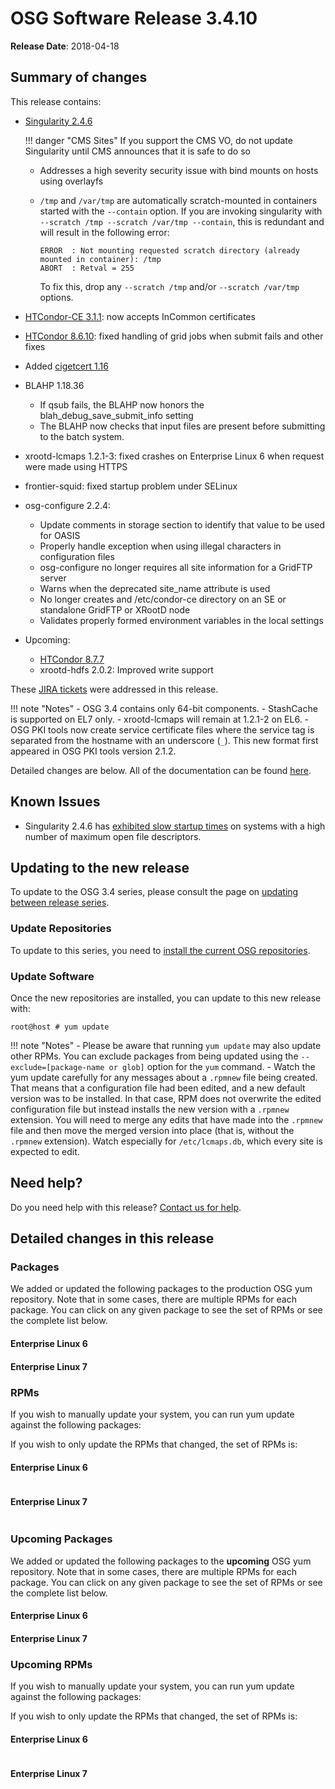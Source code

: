 OSG Software Release 3.4.10
===========================

**Release Date**: 2018-04-18

Summary of changes
------------------

This release contains:

-   [Singularity 2.4.6](https://github.com/singularityware/singularity/releases)

    !!! danger "CMS Sites"
        If you support the CMS VO, do not update Singularity until CMS announces that it is safe to do so

    -   Addresses a high severity security issue with bind mounts on hosts using overlayfs
    -   `/tmp` and `/var/tmp` are automatically scratch-mounted in containers started with the `--contain` option.
        If you are invoking singularity with `--scratch /tmp --scratch /var/tmp --contain`,
        this is redundant and will result in the following error:

            ERROR  : Not mounting requested scratch directory (already mounted in container): /tmp
            ABORT  : Retval = 255

        To fix this, drop any `--scratch /tmp` and/or `--scratch /var/tmp` options.

-   [HTCondor-CE 3.1.1](https://github.com/opensciencegrid/htcondor-ce/releases): now accepts InCommon certificates
-   [HTCondor 8.6.10](https://lists.cs.wisc.edu/archive/htcondor-world/2018/msg00004.shtml): fixed handling of grid jobs when submit fails and other fixes
-   Added [cigetcert 1.16](https://cdcvs.fnal.gov/redmine/projects/fermitools/wiki/Cigetcert)
-   BLAHP 1.18.36
    -   If qsub fails, the BLAHP now honors the blah_debug_save_submit_info setting
    -   The BLAHP now checks that input files are present before submitting to the batch system.
-   xrootd-lcmaps 1.2.1-3: fixed crashes on Enterprise Linux 6 when request were made using HTTPS
-   frontier-squid: fixed startup problem under SELinux
-   osg-configure 2.2.4:
    -   Update comments in storage section to identify that value to be used for OASIS
    -   Properly handle exception when using illegal characters in configuration files
    -   osg-configure no longer requires all site information for a GridFTP server
    -   Warns when the deprecated site_name attribute is used
    -   No longer creates and /etc/condor-ce directory on an SE or standalone GridFTP or XRootD node
    -   Validates properly formed environment variables in the local settings
-   Upcoming:
    -   [HTCondor 8.7.7](https://lists.cs.wisc.edu/archive/htcondor-world/2018/msg00005.shtml)
    -   xrootd-hdfs 2.0.2: Improved write support

These [JIRA tickets](https://jira.opensciencegrid.org/issues/?jql=project%20%3D%20SOFTWARE%20AND%20fixVersion%20%3D%203.4.10%20ORDER%20BY%20priority%20DESC%2C%20key%20DESC) were addressed in this release.

!!! note "Notes"
    -   OSG 3.4 contains only 64-bit components.
    -   StashCache is supported on EL7 only.
    -   xrootd-lcmaps will remain at 1.2.1-2 on EL6.
    -   OSG PKI tools now create service certificate files where the service tag is separated from the hostname with an underscore (`_`). This new format first appeared in OSG PKI tools version 2.1.2.

Detailed changes are below. All of the documentation can be found [here](/index.md).

Known Issues
------------

-   Singularity 2.4.6 has [exhibited slow startup times](https://github.com/singularityware/singularity/issues/1447)
    on systems with a high number of maximum open file descriptors.

Updating to the new release
---------------------------

To update to the OSG 3.4 series, please consult the page on [updating between release series](/release/release_series#updating-from-osg-31-32-33-to-33-or-34).

### Update Repositories

To update to this series, you need to [install the current OSG repositories](/common/yum#install-osg-repositories).

### Update Software

Once the new repositories are installed, you can update to this new release with:

``` console
root@host # yum update
```

!!! note "Notes"
    -   Please be aware that running `yum update` may also update other RPMs. You can exclude packages from being updated using the `--exclude=[package-name or glob]` option for the `yum` command.
    -   Watch the yum update carefully for any messages about a `.rpmnew` file being created. That means that a configuration file had been edited, and a new default version was to be installed. In that case, RPM does not overwrite the edited configuration file but instead installs the new version with a `.rpmnew` extension. You will need to merge any edits that have made into the `.rpmnew` file and then move the merged version into place (that is, without the `.rpmnew` extension). Watch especially for `/etc/lcmaps.db`, which every site is expected to edit.

Need help?
----------

Do you need help with this release? [Contact us for help](/common/help).

Detailed changes in this release
--------------------------------

### Packages

We added or updated the following packages to the production OSG yum repository. Note that in some cases, there are multiple RPMs for each package. You can click on any given package to see the set of RPMs or see the complete list below.

#### Enterprise Linux 6


#### Enterprise Linux 7


### RPMs

If you wish to manually update your system, you can run yum update against the following packages:


If you wish to only update the RPMs that changed, the set of RPMs is:

#### Enterprise Linux 6

``` file
```

#### Enterprise Linux 7

``` file
```

### Upcoming Packages

We added or updated the following packages to the **upcoming** OSG yum repository. Note that in some cases, there are multiple RPMs for each package. You can click on any given package to see the set of RPMs or see the complete list below.

#### Enterprise Linux 6


#### Enterprise Linux 7


### Upcoming RPMs

If you wish to manually update your system, you can run yum update against the following packages:


If you wish to only update the RPMs that changed, the set of RPMs is:

#### Enterprise Linux 6

``` file
```

#### Enterprise Linux 7

``` file
```
